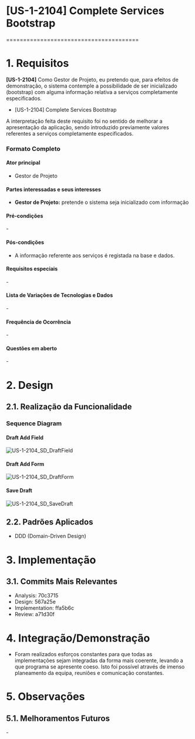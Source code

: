 # [US-1-2104] Complete Services Bootstrap
=======================================


# 1. Requisitos

**[US-1-2104]** Como Gestor de Projeto, eu pretendo que, para efeitos de demonstração, o sistema contemple a
possibilidade de ser inicializado (bootstrap) com alguma informação relativa a serviços completamente especificados.

- [US-1-2104] Complete Services Bootstrap

A interpretação feita deste requisito foi no sentido de melhorar a apresentação
da aplicação, sendo introduzido previamente valores referentes a serviços completamente especificados.

### Formato Completo

#### Ator principal

* Gestor de Projeto

#### Partes interessadas e seus interesses

* **Gestor de Projeto:** pretende o sistema seja inicializado com informação

#### Pré-condições

\-

#### Pós-condições

* A informação referente aos serviços é registada na base e dados.

#### Requisitos especiais

\-

#### Lista de Variações de Tecnologias e Dados

\-

#### Frequência de Ocorrência

\-

#### Questões em aberto

\-

# 2. Design

## 2.1. Realização da Funcionalidade

###	Sequence Diagram

#### Draft Add Field

![US-1-2104_SD_DraftField](US-1-2104_SD_DraftField.svg)

#### Draft Add Form

![US-1-2104_SD_DraftForm](US-1-2104_SD_DraftForm.svg)

#### Save Draft

![US-1-2104_SD_SaveDraft](US-1-2104_SD_SaveDraft.svg)

## 2.2. Padrões Aplicados

* DDD (Domain-Driven Design)

# 3. Implementação

## 3.1. Commits Mais Relevantes

* Analysis: 70c3715
* Design: 567a25e
* Implementation: ffa5b6c
* Review: a71d30f

# 4. Integração/Demonstração

* Foram realizados esforços constantes para que todas as implementações sejam integradas da forma mais coerente, levando a que programa se apresente coeso. 
Isto foi possível através de imenso planeamento da equipa, reuniões e comunicação constantes.

# 5. Observações

## 5.1. Melhoramentos Futuros
\-




